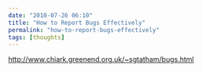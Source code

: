 ```yaml
---
date: "2010-07-26 06:10"
title: "How to Report Bugs Effectively"
permalink: "how-to-report-bugs-effectively"
tags: [thoughts]
---
```


http://www.chiark.greenend.org.uk/~sgtatham/bugs.html
